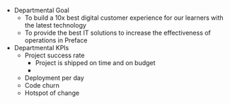 - Departmental Goal
    - To build a 10x best digital customer experience for our learners with the latest technology
    - To provide the best IT solutions to increase the effectiveness of operations in Preface 
- Departmental KPIs
    - Project success rate
        - Project is shipped on time and on budget
        - 
    - Deployment per day
    - Code churn
    - Hotspot of change
